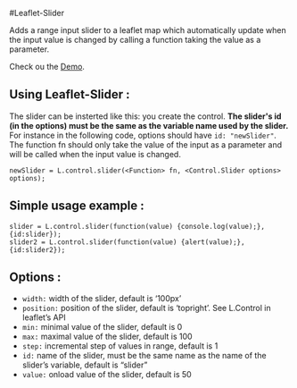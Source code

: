 #Leaflet-Slider

Adds a range input slider to a leaflet map which automatically update when the input value is changed by calling a function taking the value as a parameter.

Check ou the [Demo](http://eclipse1979.github.io/leaflet.slider/example/leaflet-slider.html).

## Using Leaflet-Slider :

The slider can be insterted like this: you create the control. **The slider's id (in the options) must be the same as the variable name used by the slider.** For instance in the following code, options should have `id: "newSlider"`. The function fn should only take the value of the input as a parameter and will be called when the input value is changed.

    newSlider = L.control.slider(<Function> fn, <Control.Slider options> options);


## Simple usage example :

    slider = L.control.slider(function(value) {console.log(value);}, {id:slider});
    slider2 = L.control.slider(function(value) {alert(value);}, {id:slider2});



## Options :
* `width:` width of the slider, default is ‘100px’
* `position:` position of the slider, default is ‘topright’. See L.Control in leaflet’s API
* `min:` minimal value of the slider, default is 0
* `max:` maximal value of the slider, default is 100
* `step:` incremental step of values in range, default is 1
* `id:` name of the slider, must be the same name as the name of the slider’s variable, default is “slider”
* `value:` onload value of the slider, default is 50
